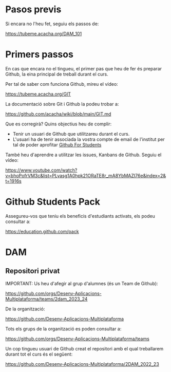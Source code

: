 # Pasos previs

Si encara no l'heu fet, seguiu els passos de:

https://tubeme.acacha.org/DAM_101


# Primers passos

En cas que encara no el tingueu, el primer pas que heu de fer és preparar Github, la eina principal de treball durant el curs.

Per tal de saber com funciona Github, mireu el vídeo:

https://tubeme.acacha.org/GIT

La documentació sobre Git i Github la podeu trobar a:

https://github.com/acacha/wiki/blob/main/GIT.md

Que es corregirà? Quins objectius heu de complir:

- Tenir un usuari de Github que utilitzareu durant el curs.
- L'usuari ha de tenir associada la vostra compte de email de l'institut per tal de poder aprofitar [Github For Students](https://education.github.com/students)

També heu d'aprendre a utilitzar les issues, Kanbans de Github. Seguiu el vídeo:

https://www.youtube.com/watch?v=bhoPofrVM3c&list=PLyasg1A0hpk21ORaTE8r_mA8YbMAZI76e&index=2&t=1916s

# Github Students Pack

Assegureu-vos que teniu els beneficis d'estudiants activats, els podeu consultar a:

https://education.github.com/pack

# DAM 

## Repositori privat

IMPORTANT: Us heu d'afegir al grup d'alumnes (és un Team de Github):

https://github.com/orgs/Desenv-Aplicacions-Multiplataforma/teams/2dam_2023_24

De la organització:

https://github.com/Desenv-Aplicacions-Multiplataforma

Tots els grups de la organització es poden consultar a:

https://github.com/orgs/Desenv-Aplicacions-Multiplataforma/teams

Un cop tingueu usuari de Github creat el repositori amb el qual treballarem durant tot el curs és el següent:

https://github.com/Desenv-Aplicacions-Multiplataforma/2DAM_2022_23


